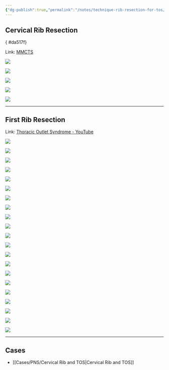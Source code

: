 ```yaml
---
{"dg-publish":true,"permalink":"/notes/technique-rib-resection-for-tos/","tags":["technique","TOS"],"created":"2023-05-23T19:20:44.000-07:00","updated":"2023-09-25T12:33:00.868-07:00"}
---
```



## Cervical Rib Resection
{ #da517f}


Link: [MMCTS](https://mmcts.org/tutorial/1345)

![](https://i.imgur.com/GJlYErQ.jpg)

![](https://i.imgur.com/jP5yEJy.jpg)

![](https://i.imgur.com/HGyFOsD.jpg)

![](https://i.imgur.com/yWLdzxL.jpg)

![](https://i.imgur.com/usBSS2j.jpg)

---

## First Rib Resection

Link: [Thoracic Outlet Syndrome - YouTube](https://www.youtube.com/watch?v=D_Oy2iUjMYw&ab_channel=HartfordHealthCare)

![](https://i.imgur.com/ybvhQcO.jpg)

![](https://i.imgur.com/OSBXSh5.jpg)

![](https://i.imgur.com/WWDTxNc.jpg)

![](https://i.imgur.com/wo6wM5T.jpg)

![](https://i.imgur.com/80MzUI4.jpg)

![](https://i.imgur.com/hZEYOW2.jpg)

![](https://i.imgur.com/Tuw8iSy.jpg)

![](https://i.imgur.com/xwGXzlE.jpg)

![](https://i.imgur.com/PMRsfym.jpg)

![](https://i.imgur.com/4bmEShD.jpg)

![](https://i.imgur.com/UQiUfes.jpg)

![](https://i.imgur.com/gsWJ7pf.jpg)

![](https://i.imgur.com/IHa0YpB.jpg)

![](https://i.imgur.com/ZT456qx.jpg)

![](https://i.imgur.com/tWUKAz6.jpg)

![](https://i.imgur.com/BJi96xV.jpg)

![](https://i.imgur.com/VRxfo3i.jpg)

![](https://i.imgur.com/IS1JEHN.jpg)

![](https://i.imgur.com/ucbyrOR.jpg)

![](https://i.imgur.com/TlYfqZd.jpg)

![](https://i.imgur.com/SQX6zwR.jpg)

---

## Cases

- [[Cases/PNS/Cervical Rib and TOS\|Cervical Rib and TOS]]
